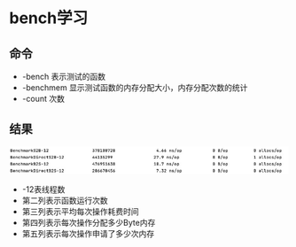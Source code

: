 # bench学习

## 命令

- -bench 表示测试的函数
- -benchmem 显示测试函数的内存分配大小，内存分配次数的统计
- -count 次数

## 结果

![bench_info](./pic/bench_info.png)



- -12表线程数
- 第二列表示函数运行次数
- 第三列表示平均每次操作耗费时间
- 第四列表示每次操作分配多少Byte内存
- 第五列表示每次操作申请了多少次内存

